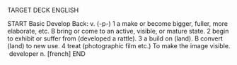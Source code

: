 TARGET DECK
ENGLISH

START
Basic
Develop
Back: v. (-p-) 1 a make or become bigger, fuller, more elaborate, etc. B bring or come to an active, visible, or mature state. 2 begin to exhibit or suffer from (developed a rattle). 3 a build on (land). B convert (land) to new use. 4 treat (photographic film etc.) To make the image visible.  developer n. [french]
END
